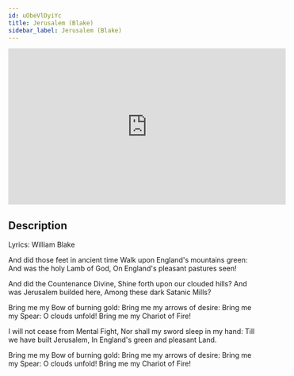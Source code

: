 ```yaml
---
id: uObeVlDyiYc
title: Jerusalem (Blake)
sidebar_label: Jerusalem (Blake)
---
```


<iframe
  width="560"
  height="315"
  src="https://www.youtube.com/embed/uObeVlDyiYc"
  title="YouTube video player"
  frameborder="0"
  allow="accelerometer; autoplay; clipboard-write; encrypted-media; gyroscope; picture-in-picture; web-share"
  referrerpolicy="strict-origin-when-cross-origin"
  allowfullscreen
></iframe>

## Description

Lyrics: William Blake

And did those feet in ancient time
Walk upon England's mountains green:
And was the holy Lamb of God,
On England's pleasant pastures seen!

And did the Countenance Divine,
Shine forth upon our clouded hills?
And was Jerusalem builded here,
Among these dark Satanic Mills?

Bring me my Bow of burning gold:
Bring me my arrows of desire:
Bring me my Spear: O clouds unfold!
Bring me my Chariot of Fire!

I will not cease from Mental Fight,
Nor shall my sword sleep in my hand:
Till we have built Jerusalem,
In England's green and pleasant Land.

Bring me my Bow of burning gold:
Bring me my arrows of desire:
Bring me my Spear: O clouds unfold!
Bring me my Chariot of Fire!
